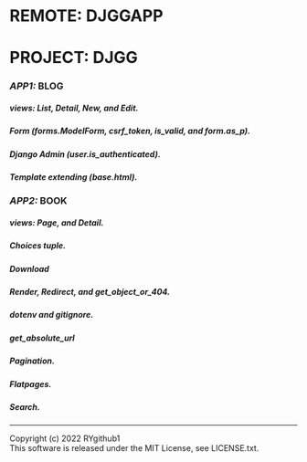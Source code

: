 # **REMOTE:** DJGGAPP


# **PROJECT:** DJGG

### *APP1:* BLOG
##### views: List, Detail, New, and Edit.
##### Form (forms.ModelForm, csrf_token, is_valid, and form.as_p).
##### Django Admin (user.is_authenticated).
##### Template extending (base.html).

### *APP2:* BOOK
##### views: Page, and Detail.
##### Choices tuple.
##### Download
##### Render, Redirect, and get_object_or_404.
##### dotenv and gitignore.
##### get_absolute_url
##### Pagination.
##### Flatpages.
##### Search.


---
Copyright (c) 2022 RYgithub1  
This software is released under the MIT License, see LICENSE.txt.